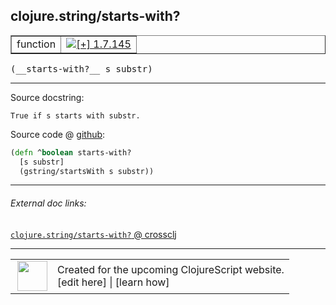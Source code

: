 ## clojure.string/starts-with?



 <table border="1">
<tr>
<td>function</td>
<td><a href="https://github.com/cljsinfo/cljs-api-docs/tree/1.7.145"><img valign="middle" alt="[+] 1.7.145" title="Added in 1.7.145" src="https://img.shields.io/badge/+-1.7.145-lightgrey.svg"></a> </td>
</tr>
</table>


 <samp>
(__starts-with?__ s substr)<br>
</samp>

---





Source docstring:

```
True if s starts with substr.
```


Source code @ [github](https://github.com/clojure/clojurescript/blob/r1.7.170/src/main/cljs/clojure/string.cljs#L245-L248):

```clj
(defn ^boolean starts-with?
  [s substr]
  (gstring/startsWith s substr))
```

<!--
Repo - tag - source tree - lines:

 <pre>
clojurescript @ r1.7.170
└── src
    └── main
        └── cljs
            └── clojure
                └── <ins>[string.cljs:245-248](https://github.com/clojure/clojurescript/blob/r1.7.170/src/main/cljs/clojure/string.cljs#L245-L248)</ins>
</pre>

-->

---



###### External doc links:

[`clojure.string/starts-with?` @ crossclj](http://crossclj.info/fun/clojure.string.cljs/starts-with%3F.html)<br>

---

 <table>
<tr><td>
<img valign="middle" align="right" width="48px" src="http://i.imgur.com/Hi20huC.png">
</td><td>
Created for the upcoming ClojureScript website.<br>
[edit here] | [learn how]
</td></tr></table>

[edit here]:https://github.com/cljsinfo/cljs-api-docs/blob/master/cljsdoc/clojure.string/starts-withQMARK.cljsdoc
[learn how]:https://github.com/cljsinfo/cljs-api-docs/wiki/cljsdoc-files

<!--

This information was too distracting to show to readers, but I'll leave it
commented here since it is helpful to:

- pretty-print the data used to generate this document
- and show how to retrieve that data



The API data for this symbol:

```clj
{:return-type boolean,
 :ns "clojure.string",
 :name "starts-with?",
 :signature ["[s substr]"],
 :history [["+" "1.7.145"]],
 :type "function",
 :full-name-encode "clojure.string/starts-withQMARK",
 :source {:code "(defn ^boolean starts-with?\n  [s substr]\n  (gstring/startsWith s substr))",
          :title "Source code",
          :repo "clojurescript",
          :tag "r1.7.170",
          :filename "src/main/cljs/clojure/string.cljs",
          :lines [245 248]},
 :full-name "clojure.string/starts-with?",
 :docstring "True if s starts with substr."}

```

Retrieve the API data for this symbol:

```clj
;; from Clojure REPL
(require '[clojure.edn :as edn])
(-> (slurp "https://raw.githubusercontent.com/cljsinfo/cljs-api-docs/catalog/cljs-api.edn")
    (edn/read-string)
    (get-in [:symbols "clojure.string/starts-with?"]))
```

-->
